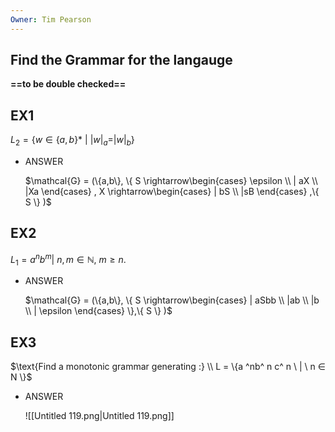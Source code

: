 ```yaml
---
Owner: Tim Pearson
---
```

## Find the Grammar for the langauge
**==to be double checked==**
## EX1
$L_2 = \{w ∈ \{a, b \}* \ | \ |w|_a = |w|_b  
\}$
- ANSWER
    
    $\mathcal{G} = (\{a,b\}, \{ S \rightarrow\begin{cases} \epsilon \\  
    | aX \\ |Xa  
    \end{cases} , X \rightarrow\begin{cases}  
    | bS \\ |sB  
    \end{cases} ,\{ S \} )$
    
## EX2
$L_1 = {a^nb^m | \ n, m ∈ \mathbb{N},\ m ≥ n}.$
- ANSWER
    
    $\mathcal{G} = (\{a,b\}, \{ S \rightarrow\begin{cases}  
    | aSbb \\ |ab \\ |b \\ | \epsilon  
    \end{cases} \},\{ S \} )$
    
## EX3
$\text{Find a monotonic grammar generating :} \\ L = \{a  
^nb^  
n  
c^  
n \  
| \ n ∈ N \}$
- ANSWER
    
    ![[Untitled 119.png|Untitled 119.png]]